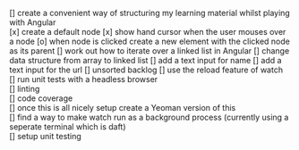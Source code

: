 [] create a convenient way of structuring my learning material whilst playing with Angular  
	[x] create a default node
	[x] show hand cursor when the user mouses over a node
	[o] when node is clicked create a new element with the clicked node as its parent
		[] work out how to iterate over a linked list in Angular
		[] change data structure from array to linked list
	[] add a text input for name
	[] add a text input for the url
[] unsorted backlog
	[] use the reload feature of watch  
	[] run unit tests with a headless browser  
	[] linting  
	[] code coverage  
	[] once this is all nicely setup create a Yeoman version of this  
	[] find a way to make watch run as a background process (currently using a seperate terminal which is daft)  
	[] setup unit testing  
